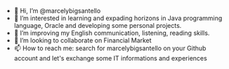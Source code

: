 - 👋 Hi, I’m @marcelybigsantello
- 👀 I’m interested in learning and expading horizons in Java programming language, Oracle and developing some personal projects. 
- 🌱 I’m improving my English communication, listening, reading skills.
- 💞️ I’m looking to collaborate on Financial Market
- 📫 How to reach me: search for marcelybigsantello on your Github account and let's exchange some IT informations and experiences

<!---
marcelybigsantello/marcelybigsantello is a ✨ special ✨ repository because its `README.md` (this file) appears on your GitHub profile.
You can click the Preview link to take a look at your changes.
--->
